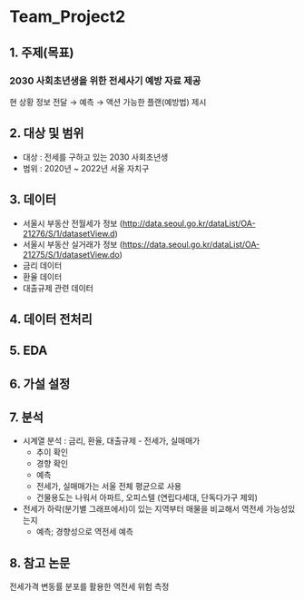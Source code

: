 # Team_Project2  
  
## 1. 주제(목표)
### 2030 사회초년생을 위한 전세사기 예방 자료 제공  
현 상황 정보 전달 → 예측 → 액션 가능한 플랜(예방법) 제시  
  
## 2. 대상 및 범위
- 대상 : 전세를 구하고 있는 2030 사회초년생
- 범위 : 2020년 ~ 2022년 서울 자치구

## 3. 데이터
- 서울시 부동산 전월세가 정보 (http://data.seoul.go.kr/dataList/OA-21276/S/1/datasetView.d)
- 서울시 부동산 실거래가 정보 (https://data.seoul.go.kr/dataList/OA-21275/S/1/datasetView.do)
- 금리 데이터
- 환율 데이터
- 대출규제 관련 데이터

## 4. 데이터 전처리

## 5. EDA

## 6. 가설 설정

## 7. 분석
- 시계열 분석
: 금리, 환율, 대출규제 - 전세가, 실매매가
  - 추이 확인
  - 경향 확인
  - 예측
  + 전세가, 실매매가는 서울 전체 평균으로 사용
  + 건물용도는 나워서 아파트, 오피스텔 (연립다세대, 단독다가구 제외)
- 전세가 하락(분기별 그래프에서)이 있는 지역부터 매물을 비교해서 역전세 가능성있는지
  - 예측; 경향성으로 역전세 예측

## 8. 참고 논문
전세가격 변동률 분포를 활용한 역전세 위험 측정
